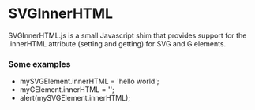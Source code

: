 # SVGInnerHTML

SVGInnerHTML.js is a small Javascript shim that provides support for the .innerHTML attribute (setting and getting) for SVG and G elements.

### Some examples

* mySVGElement.innerHTML = '<text>hello world</text>';
* myGElement.innerHTML   = '<rect />';
* alert(mySVGElement.innerHTML);
